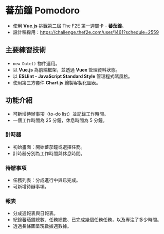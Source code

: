 # 蕃茄鐘 Pomodoro

* 使用 **Vue.js** 挑戰第二屆 The F2E 第一週關卡 - **蕃茄鐘**。
* 設計稿採用：https://challenge.thef2e.com/user/1461?schedule=2559

## 主要練習技術

* `new Date()` 物件運用。
* 以 **Vue.js** 為前端框架，並透過 **Vuex** 管理資料狀態。
* 以 **ESLlint - JavaScript Standard Style** 管理程式碼風格。
* 使用第三方套件 **Chart.js** 繪製客製化圖表。

## 功能介紹 

* 可新增待辦事項（to-do list）並記錄工作時間。
* 一個工作時間為 25 分鐘，休息時間為 5 分鐘。

### 計時器

* 初始畫面：開始蕃茄鐘或選擇任務。
* 計時器分別為工作時間與休息時間。

### 待辦事項

* 任務列表：分成進行中與已完成。
* 可新增待辦事項。
  
### 報表

* 分成週報表與日報表。
* 紀錄蕃茄鐘總數、任務總數、已完成幾個任務任務，以及專注了多少時間。
* 透過長條圖呈現數據週數據。
